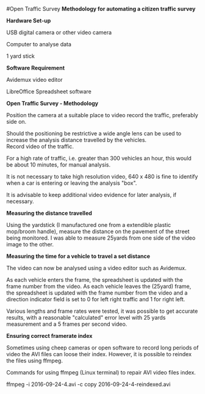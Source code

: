 #Open Traffic Survey
**Methodology for automating a citizen traffic survey**

**Hardware Set-up**

USB digital camera or other video camera

Computer to analyse data

1 yard stick

**Software Requirement**

Avidemux video editor

LibreOffice Spreadsheet software


**Open Traffic Survey - Methodology**  

Position the camera at a suitable place to video record the traffic, preferably side on.  
  
Should the positioning be restrictive a wide angle lens can be used to increase the analysis distance travelled by the vehicles.  
Record video of the traffic.  

For a high rate of traffic, i.e. greater than 300 vehicles an hour, this would be about 10 minutes, for manual analysis.  

It is not necessary to take high resolution video, 640 x 480 is fine to identify when a car is entering or leaving the analysis "box".  

It is advisable to keep additional video evidence for later analysis, if necessary.  

**Measuring the distance travelled**

Using the yardstick (I manufactured one from a extendible plastic mop/broom handle), measure the distance on the pavement of the street being monitored. I was able to measure 25yards from one side of the video image to the other.  

**Measuring the time for a vehicle to travel a set distance**

The video can now be analysed using a video editor such as Avidemux.  

As each vehicle enters the frame, the spreadsheet is updated with the frame number from the video.  As each vehicle leaves the (25yard) frame, the spreadsheet is updated with the frame number from the video and a direction indicator field is set to 0 for left right traffic and 1 for right left.

Various lengths and frame rates were tested, it was possible to get accurate results, with a reasonable "calculated" error level with 25 yards measurement and a 5 frames per second video.  

**Ensuring correct framerate index**

Sometimes using cheep cameras or open software to record long periods of video the AVI files can loose their index. However, it is possible to reindex the files using ffmpeg.

Commands for using ffmpeg (Linux terminal)  to repair AVI video files index.

ffmpeg -i 2016-09-24-4.avi -c copy 2016-09-24-4-reindexed.avi   


